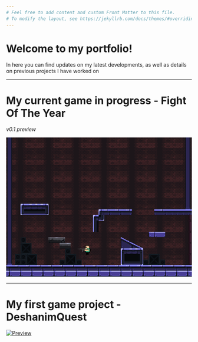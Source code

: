 ```yaml
---
# Feel free to add content and custom Front Matter to this file.
# To modify the layout, see https://jekyllrb.com/docs/themes/#overriding-theme-defaults
---
```


# Welcome to my portfolio!

In here you can find updates on my latest developments, as well as details on previous projects I have worked on

---
# My current game in progress - Fight Of The Year
*v0.1 preview*

![Preview](media/foty_preview.gif)

---

# My first game project - DeshanimQuest

[![Preview](media/dq_preview.gif)](https://github.com/hohfchns/DeshanimQuest)

